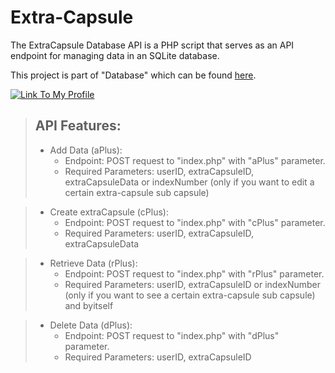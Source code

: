 # Extra-Capsule
The ExtraCapsule Database API is a PHP script that serves as an API endpoint for managing data in an SQLite database.

This project is part of "Database" which can be found [here](https://replit.com/@Nava10y/Database).



[![Link To My Profile](https://replit.com/badge/github/@Nava10y/Database)](https://replit.com/@Nava10y/)



> ## API Features:
> * Add Data (aPlus):
>   * Endpoint: POST request to "index.php" with "aPlus" parameter.
>   * Required Parameters: userID, extraCapsuleID, extraCapsuleData or indexNumber (only if you want to edit a certain extra-capsule sub capsule)

> * Create extraCapsule (cPlus):
>   * Endpoint: POST request to "index.php" with "cPlus" parameter.
>   * Required Parameters: userID, extraCapsuleID, extraCapsuleData

> * Retrieve Data (rPlus):
>   * Endpoint: POST request to "index.php" with "rPlus" parameter.
>   * Required Parameters: userID, extraCapsuleID or indexNumber (only if you want to see a certain extra-capsule sub capsule) and byitself

> * Delete Data (dPlus):
>   * Endpoint: POST request to "index.php" with "dPlus" parameter.
>   * Required Parameters: userID, extraCapsuleID

